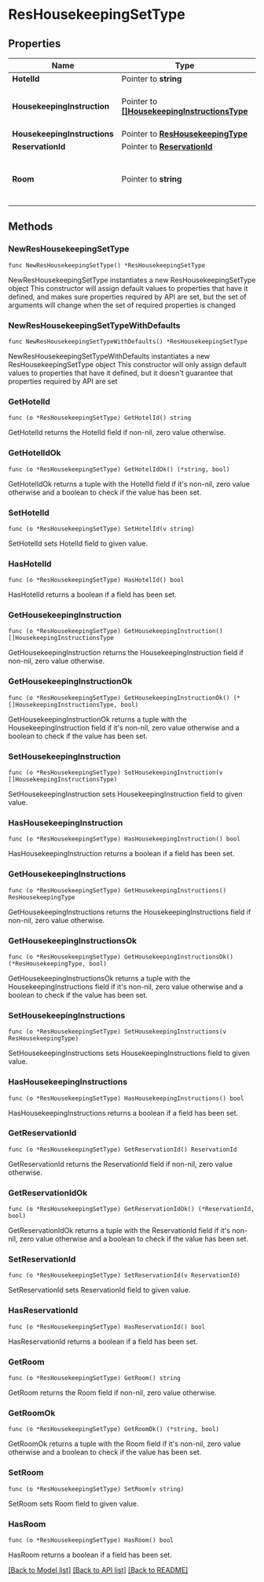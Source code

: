 # ResHousekeepingSetType

## Properties

Name | Type | Description | Notes
------------ | ------------- | ------------- | -------------
**HotelId** | Pointer to **string** | Hotel Code. | [optional] 
**HousekeepingInstruction** | Pointer to [**[]HousekeepingInstructionsType**](HousekeepingInstructionsType.md) | housekeeping instructions that should be used. | [optional] 
**HousekeepingInstructions** | Pointer to [**ResHousekeepingType**](ResHousekeepingType.md) |  | [optional] 
**ReservationId** | Pointer to [**ReservationId**](ReservationId.md) |  | [optional] 
**Room** | Pointer to **string** | Room to which housekeeping record belongs. | [optional] 

## Methods

### NewResHousekeepingSetType

`func NewResHousekeepingSetType() *ResHousekeepingSetType`

NewResHousekeepingSetType instantiates a new ResHousekeepingSetType object
This constructor will assign default values to properties that have it defined,
and makes sure properties required by API are set, but the set of arguments
will change when the set of required properties is changed

### NewResHousekeepingSetTypeWithDefaults

`func NewResHousekeepingSetTypeWithDefaults() *ResHousekeepingSetType`

NewResHousekeepingSetTypeWithDefaults instantiates a new ResHousekeepingSetType object
This constructor will only assign default values to properties that have it defined,
but it doesn't guarantee that properties required by API are set

### GetHotelId

`func (o *ResHousekeepingSetType) GetHotelId() string`

GetHotelId returns the HotelId field if non-nil, zero value otherwise.

### GetHotelIdOk

`func (o *ResHousekeepingSetType) GetHotelIdOk() (*string, bool)`

GetHotelIdOk returns a tuple with the HotelId field if it's non-nil, zero value otherwise
and a boolean to check if the value has been set.

### SetHotelId

`func (o *ResHousekeepingSetType) SetHotelId(v string)`

SetHotelId sets HotelId field to given value.

### HasHotelId

`func (o *ResHousekeepingSetType) HasHotelId() bool`

HasHotelId returns a boolean if a field has been set.

### GetHousekeepingInstruction

`func (o *ResHousekeepingSetType) GetHousekeepingInstruction() []HousekeepingInstructionsType`

GetHousekeepingInstruction returns the HousekeepingInstruction field if non-nil, zero value otherwise.

### GetHousekeepingInstructionOk

`func (o *ResHousekeepingSetType) GetHousekeepingInstructionOk() (*[]HousekeepingInstructionsType, bool)`

GetHousekeepingInstructionOk returns a tuple with the HousekeepingInstruction field if it's non-nil, zero value otherwise
and a boolean to check if the value has been set.

### SetHousekeepingInstruction

`func (o *ResHousekeepingSetType) SetHousekeepingInstruction(v []HousekeepingInstructionsType)`

SetHousekeepingInstruction sets HousekeepingInstruction field to given value.

### HasHousekeepingInstruction

`func (o *ResHousekeepingSetType) HasHousekeepingInstruction() bool`

HasHousekeepingInstruction returns a boolean if a field has been set.

### GetHousekeepingInstructions

`func (o *ResHousekeepingSetType) GetHousekeepingInstructions() ResHousekeepingType`

GetHousekeepingInstructions returns the HousekeepingInstructions field if non-nil, zero value otherwise.

### GetHousekeepingInstructionsOk

`func (o *ResHousekeepingSetType) GetHousekeepingInstructionsOk() (*ResHousekeepingType, bool)`

GetHousekeepingInstructionsOk returns a tuple with the HousekeepingInstructions field if it's non-nil, zero value otherwise
and a boolean to check if the value has been set.

### SetHousekeepingInstructions

`func (o *ResHousekeepingSetType) SetHousekeepingInstructions(v ResHousekeepingType)`

SetHousekeepingInstructions sets HousekeepingInstructions field to given value.

### HasHousekeepingInstructions

`func (o *ResHousekeepingSetType) HasHousekeepingInstructions() bool`

HasHousekeepingInstructions returns a boolean if a field has been set.

### GetReservationId

`func (o *ResHousekeepingSetType) GetReservationId() ReservationId`

GetReservationId returns the ReservationId field if non-nil, zero value otherwise.

### GetReservationIdOk

`func (o *ResHousekeepingSetType) GetReservationIdOk() (*ReservationId, bool)`

GetReservationIdOk returns a tuple with the ReservationId field if it's non-nil, zero value otherwise
and a boolean to check if the value has been set.

### SetReservationId

`func (o *ResHousekeepingSetType) SetReservationId(v ReservationId)`

SetReservationId sets ReservationId field to given value.

### HasReservationId

`func (o *ResHousekeepingSetType) HasReservationId() bool`

HasReservationId returns a boolean if a field has been set.

### GetRoom

`func (o *ResHousekeepingSetType) GetRoom() string`

GetRoom returns the Room field if non-nil, zero value otherwise.

### GetRoomOk

`func (o *ResHousekeepingSetType) GetRoomOk() (*string, bool)`

GetRoomOk returns a tuple with the Room field if it's non-nil, zero value otherwise
and a boolean to check if the value has been set.

### SetRoom

`func (o *ResHousekeepingSetType) SetRoom(v string)`

SetRoom sets Room field to given value.

### HasRoom

`func (o *ResHousekeepingSetType) HasRoom() bool`

HasRoom returns a boolean if a field has been set.


[[Back to Model list]](../README.md#documentation-for-models) [[Back to API list]](../README.md#documentation-for-api-endpoints) [[Back to README]](../README.md)


